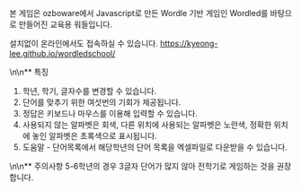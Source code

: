 본 게임은 ozboware에서 Javascript로 만든 Wordle 기반 게임인 Wordled를 바탕으로 만들어진 교육용 워들입니다.

설치없이 온라인에서도 접속하실 수 있습니다. 
https://kyeong-lee.github.io/wordledschool/

\n\n** 특징
1. 학년, 학기, 글자수를 변경할 수 있습니다. 
2. 단어를 맞추기 위한 여섯번의 기회가 제공됩니다.
3. 정답은 키보드나 마우스를 이용해 입력할 수 있습니다.
4. 사용되지 않는 알파벳은 회색, 다른 위치에 사용되는 알파벳은 노란색, 정확한 위치에 놓인 알파벳은 초록색으로 표시됩니다.
5. 도움말 - 단어목록에서 해당학년의 단어 목록을 엑셀파일로 다운받을 수 있습니다.

\n\n** 주의사항
5-6학년의 경우 3글자 단어가 많지 않아 전학기로 게임하는 것을 권장합니다.
